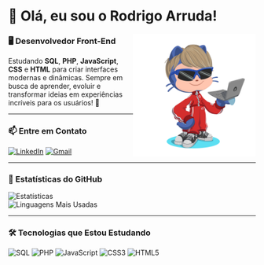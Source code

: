 # 👋 Olá, eu sou o Rodrigo Arruda!

<img src="https://github.com/caique-dev-01/caique-dev-01/blob/main/octocat-1746813890362.png" alt="Minha imagem" width="250" align="right">

### 🖥️ Desenvolvedor Front-End  
Estudando **SQL**, **PHP**, **JavaScript**, **CSS** e **HTML** para criar interfaces modernas e dinâmicas. Sempre em busca de aprender, evoluir e transformar ideias em experiências incríveis para os usuários! 🚀

---

### 📫 Entre em Contato
[![LinkedIn](https://img.shields.io/badge/LinkedIn-0077B5?style=for-the-badge&logo=linkedin&logoColor=white)](https://linkedin.com/in/rodrigo-arruda-1ab79b232)
[![Gmail](https://img.shields.io/badge/Gmail-D14836?style=for-the-badge&logo=gmail&logoColor=white)](mailto:rodrigoavvelino24@gmail.com)

---

### 🌟 Estatísticas do GitHub
![Estatísticas](https://github-readme-stats.vercel.app/api?username=rodrigo-dev-24show_icons=true&theme=radical)  
![Linguagens Mais Usadas](https://github-readme-stats.vercel.app/api/top-langs/?username=caique-dev-01&layout=compact&theme=radical)

---

### 🛠️ Tecnologias que Estou Estudando

![SQL](https://img.shields.io/badge/sql-%23007ACC.svg?style=for-the-badge&logo=postgresql&logoColor=white)
![PHP](https://img.shields.io/badge/php-%23777BB4.svg?style=for-the-badge&logo=php&logoColor=white)
![JavaScript](https://img.shields.io/badge/javascript-%23323330.svg?style=for-the-badge&logo=javascript&logoColor=%23F7DF1E)
![CSS3](https://img.shields.io/badge/css3-%231572B6.svg?style=for-the-badge&logo=css3&logoColor=white)
![HTML5](https://img.shields.io/badge/html5-%23E34F26.svg?style=for-the-badge&logo=html5&logoColor=white)
